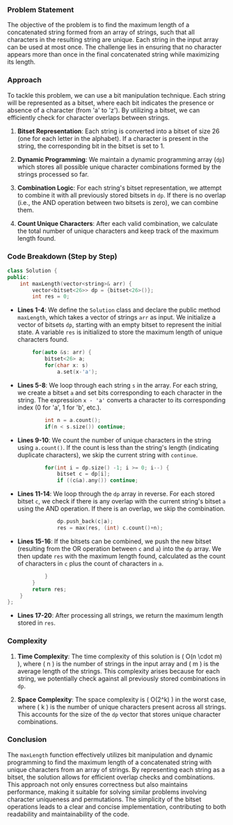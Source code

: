 
### Problem Statement
The objective of the problem is to find the maximum length of a concatenated string formed from an array of strings, such that all characters in the resulting string are unique. Each string in the input array can be used at most once. The challenge lies in ensuring that no character appears more than once in the final concatenated string while maximizing its length.

### Approach
To tackle this problem, we can use a bit manipulation technique. Each string will be represented as a bitset, where each bit indicates the presence or absence of a character (from 'a' to 'z'). By utilizing a bitset, we can efficiently check for character overlaps between strings.

1. **Bitset Representation**: Each string is converted into a bitset of size 26 (one for each letter in the alphabet). If a character is present in the string, the corresponding bit in the bitset is set to 1.

2. **Dynamic Programming**: We maintain a dynamic programming array (`dp`) which stores all possible unique character combinations formed by the strings processed so far.

3. **Combination Logic**: For each string's bitset representation, we attempt to combine it with all previously stored bitsets in `dp`. If there is no overlap (i.e., the AND operation between two bitsets is zero), we can combine them.

4. **Count Unique Characters**: After each valid combination, we calculate the total number of unique characters and keep track of the maximum length found.

### Code Breakdown (Step by Step)

```cpp
class Solution {
public:
    int maxLength(vector<string>& arr) {
        vector<bitset<26>> dp = {bitset<26>()};
        int res = 0;
```
- **Lines 1-4**: We define the `Solution` class and declare the public method `maxLength`, which takes a vector of strings `arr` as input. We initialize a vector of bitsets `dp`, starting with an empty bitset to represent the initial state. A variable `res` is initialized to store the maximum length of unique characters found.

```cpp
        for(auto &s: arr) {
            bitset<26> a;
            for(char x: s)
                a.set(x-'a');
```
- **Lines 5-8**: We loop through each string `s` in the array. For each string, we create a bitset `a` and set bits corresponding to each character in the string. The expression `x - 'a'` converts a character to its corresponding index (0 for 'a', 1 for 'b', etc.).

```cpp
            int n = a.count();
            if(n < s.size()) continue;
```
- **Lines 9-10**: We count the number of unique characters in the string using `a.count()`. If the count is less than the string's length (indicating duplicate characters), we skip the current string with `continue`.

```cpp
            for(int i = dp.size() -1; i >= 0; i--) {
                bitset c = dp[i];
                if ((c&a).any()) continue;
```
- **Lines 11-14**: We loop through the `dp` array in reverse. For each stored bitset `c`, we check if there is any overlap with the current string's bitset `a` using the AND operation. If there is an overlap, we skip the combination.

```cpp
                dp.push_back(c|a);
                res = max(res, (int) c.count()+n);
```
- **Lines 15-16**: If the bitsets can be combined, we push the new bitset (resulting from the OR operation between `c` and `a`) into the `dp` array. We then update `res` with the maximum length found, calculated as the count of characters in `c` plus the count of characters in `a`.

```cpp
            }
        }
        return res;
    }
};
```
- **Lines 17-20**: After processing all strings, we return the maximum length stored in `res`.

### Complexity
1. **Time Complexity**: The time complexity of this solution is \( O(n \cdot m) \), where \( n \) is the number of strings in the input array and \( m \) is the average length of the strings. This complexity arises because for each string, we potentially check against all previously stored combinations in `dp`.

2. **Space Complexity**: The space complexity is \( O(2^k) \) in the worst case, where \( k \) is the number of unique characters present across all strings. This accounts for the size of the `dp` vector that stores unique character combinations.

### Conclusion
The `maxLength` function effectively utilizes bit manipulation and dynamic programming to find the maximum length of a concatenated string with unique characters from an array of strings. By representing each string as a bitset, the solution allows for efficient overlap checks and combinations. This approach not only ensures correctness but also maintains performance, making it suitable for solving similar problems involving character uniqueness and permutations. The simplicity of the bitset operations leads to a clear and concise implementation, contributing to both readability and maintainability of the code.
